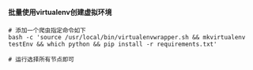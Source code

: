 #### 批量使用virtualenv创建虚拟环境

```shell
# 添加一个爬虫指定命令如下
bash -c 'source /usr/local/bin/virtualenvwrapper.sh && mkvirtualenv testEnv && which python && pip install -r requirements.txt'

# 运行选择所有节点即可


```